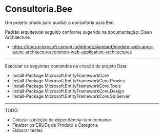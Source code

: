 # Consultoria.Bee
Um projeto criado para auxiliar a consultoria para Bee.

Padrão arquitetural seguido conforme sugerido na documentação: Clean Architecture
- https://docs.microsoft.com/pt-br/dotnet/standard/modern-web-apps-azure-architecture/common-web-application-architectures

-----------------------------------------------------------

Executar os seguintes comandos na criação do projeto Data:

- Install-Package Microsoft.EntityFrameworkCore
- Install-Package Microsoft.EntityFrameworkCore.Proxies
- Install-Package Microsoft.EntityFrameworkCore.Tools
- Install-Package Microsoft.EntityFrameworkCore.Design
- Install-Package Microsoft.EntityFrameworkCore.SqlServer

-----------------------------------------------------------

TODO:

- Colocar a injeção de dependência num container
- Finalzar os CRUDs de Produto e Categoria
- Elaborar testes

